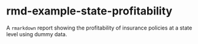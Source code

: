 # rmd-example-state-profitability

A `rmarkdown` report showing the profitability of insurance policies at a state level using dummy data.